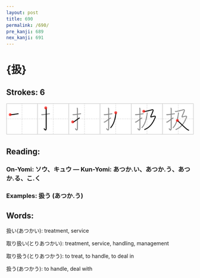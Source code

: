 ```yaml
---
layout: post
title: 690
permalink: /690/
pre_kanji: 689
nex_kanji: 691
---
```


# {扱}

## Strokes: 6

<div class="stroke"><img src="../images/E689B1.png" /></div>

## Reading:

### On-Yomi: ソウ、キュウ &mdash; Kun-Yomi: あつか.い、あつか.う、あつか.る、こ.く

### Examples: 扱う (あつか.う)

## Words:

扱い(あつかい): treatment, service

取り扱い(とりあつかい): treatment, service, handling, management

取り扱う(とりあつかう): to treat, to handle, to deal in

扱う(あつかう): to handle, deal with
